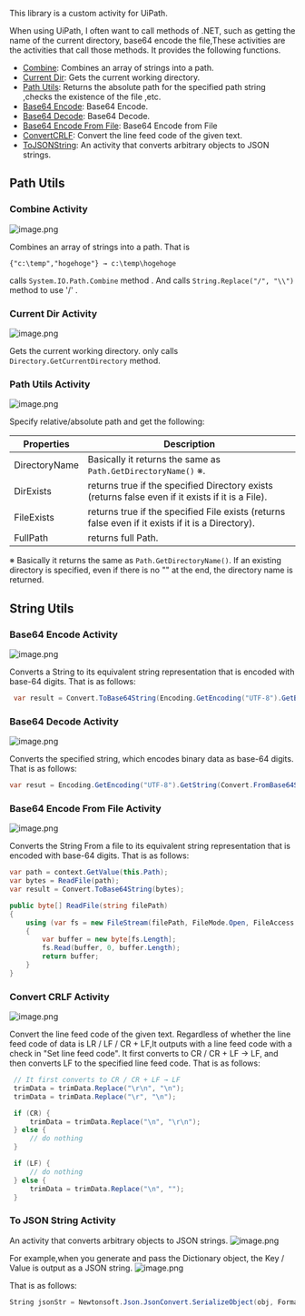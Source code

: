 This library is a custom activity for UiPath.

When using UiPath, I often want to call methods of .NET, such as getting the name of the current directory, base64 encode the file,These activities are the activities that call those methods.
It provides the following functions.

- [Combine](#combine-activity): Combines an array of strings into a path.
- [Current Dir](#current-dir-activity): Gets the current working directory.
- [Path Utils](#path-utils-activity): Returns the absolute path for the specified path string ,checks the existence of the file ,etc.
- [Base64 Encode](#base64-encode-activity): Base64 Encode.
- [Base64 Decode](#base64-decode-activity): Base64 Decode.
- [Base64 Encode From File](#base64-encode-from-file-activity): Base64 Encode from File
- [ConvertCRLF](#convert-crlf-activity): Convert the line feed code of the given text.
- [ToJSONString](#to-json-string-activity): An activity that converts arbitrary objects to JSON strings.

## Path Utils
### Combine Activity
![image.png](https://qiita-image-store.s3.amazonaws.com/0/73777/53dddd49-a08f-e13c-0703-71c24d42aa4b.png)

 Combines an array of strings into a path. That is

```
{"c:\temp","hogehoge"} → c:\temp\hogehoge
```

calls `System.IO.Path.Combine` method . And calls `String.Replace("/", "\\")`  method to use '/' .

### Current Dir Activity

![image.png](https://qiita-image-store.s3.amazonaws.com/0/73777/1ce599fd-4d0c-8aed-57ad-f3f5b2a43e36.png)

Gets the current working directory. only calls `Directory.GetCurrentDirectory` method.


### Path Utils Activity
![image.png](https://qiita-image-store.s3.amazonaws.com/0/73777/09863a71-fee7-1a84-2c29-24d947e5d206.png)

Specify relative/absolute path and get the following:

|Properties|Description|
|-----------------|------------------|
| DirectoryName   |Basically it returns the same as `Path.GetDirectoryName()` ※.|
| DirExists       |returns true if the specified Directory exists (returns false even if it exists if it is a File).|
| FileExists      |returns true if the specified File exists (returns false even if it exists if it is a Directory).|
| FullPath        |returns full Path.|

※ Basically it returns the same as `Path.GetDirectoryName()`. If an existing directory is specified, even if there is no "\" at the end, the directory name is returned.


## String Utils

### Base64 Encode Activity

![image.png](https://qiita-image-store.s3.amazonaws.com/0/73777/bf3b7468-8f40-513d-dc55-bd57f110c896.png)

Converts a String to its equivalent string representation that is encoded with base-64 digits.
That is as follows:

```C#
 var result = Convert.ToBase64String(Encoding.GetEncoding("UTF-8").GetBytes(text));
```


### Base64 Decode Activity
![image.png](https://qiita-image-store.s3.amazonaws.com/0/73777/d7803b16-36c8-6feb-79cf-f6ab567d6b83.png)

Converts the specified string, which encodes binary data as base-64 digits.
That is as follows:

```C#
var resut = Encoding.GetEncoding("UTF-8").GetString(Convert.FromBase64String(text));
```



### Base64 Encode From File Activity
![image.png](https://qiita-image-store.s3.amazonaws.com/0/73777/3748c0a0-dbe6-3bdf-fce4-0cd1eaec1543.png)

Converts the String From a file to its equivalent string representation that is encoded with base-64 digits.
That is as follows:

```C#
var path = context.GetValue(this.Path);
var bytes = ReadFile(path);
var result = Convert.ToBase64String(bytes);

public byte[] ReadFile(string filePath)
{
    using (var fs = new FileStream(filePath, FileMode.Open, FileAccess.Read))
    {
        var buffer = new byte[fs.Length];
        fs.Read(buffer, 0, buffer.Length);
        return buffer;
    }
}

```


### Convert CRLF Activity
![image.png](https://qiita-image-store.s3.amazonaws.com/0/73777/caefc700-fad9-1f43-7d87-78d3449dbb03.png)


Convert the line feed code of the given text.
Regardless of whether the line feed code of data is LR / LF / CR + LF,It outputs with a line feed code with a check in "Set line feed code".
It first converts to CR / CR + LF → LF, and then converts LF to the specified line feed code.
That is as follows:

```C#
 // It first converts to CR / CR + LF → LF
 trimData = trimData.Replace("\r\n", "\n");
 trimData = trimData.Replace("\r", "\n");

 if (CR) {
     trimData = trimData.Replace("\n", "\r\n");
 } else {
     // do nothing
 }

 if (LF) {
     // do nothing
 } else {
     trimData = trimData.Replace("\n", "");
 }
```


### To JSON String Activity
An activity that converts arbitrary objects to JSON strings.
![image.png](https://qiita-image-store.s3.amazonaws.com/0/73777/e223b3e9-c4eb-b630-380c-8039e3789593.png)

For example,when you generate and pass the Dictionary object, the Key / Value is output as a JSON string.
![image.png](https://qiita-image-store.s3.amazonaws.com/0/73777/3eff4cb6-5ac8-8c8d-932e-04b66eefbadb.png)

That is as follows:

```C#
String jsonStr = Newtonsoft.Json.JsonConvert.SerializeObject(obj, Formatting.Indented);
```
